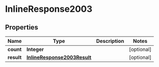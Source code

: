# InlineResponse2003

## Properties
Name | Type | Description | Notes
------------ | ------------- | ------------- | -------------
**count** | **Integer** |  |  [optional]
**result** | [**InlineResponse2003Result**](InlineResponse2003Result.md) |  |  [optional]
